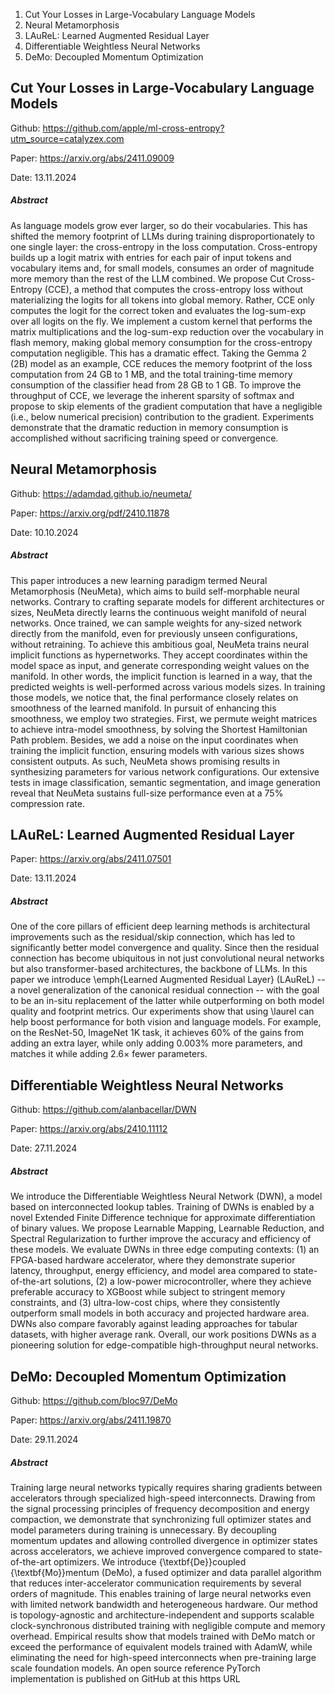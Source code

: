 1. Cut Your Losses in Large-Vocabulary Language Models
2. Neural Metamorphosis
3. LAuReL: Learned Augmented Residual Layer
4. Differentiable Weightless Neural Networks
5. DeMo: Decoupled Momentum Optimization


## Cut Your Losses in Large-Vocabulary Language Models

Github: https://github.com/apple/ml-cross-entropy?utm_source=catalyzex.com

Paper: https://arxiv.org/abs/2411.09009

Date: 13.11.2024

##### Abstract
As language models grow ever larger, so do their vocabularies. This has shifted the memory footprint of LLMs during training disproportionately to one single layer: the cross-entropy in the loss computation. Cross-entropy builds up a logit matrix with entries for each pair of input tokens and vocabulary items and, for small models, consumes an order of magnitude more memory than the rest of the LLM combined. We propose Cut Cross-Entropy (CCE), a method that computes the cross-entropy loss without materializing the logits for all tokens into global memory. Rather, CCE only computes the logit for the correct token and evaluates the log-sum-exp over all logits on the fly. We implement a custom kernel that performs the matrix multiplications and the log-sum-exp reduction over the vocabulary in flash memory, making global memory consumption for the cross-entropy computation negligible. This has a dramatic effect. Taking the Gemma 2 (2B) model as an example, CCE reduces the memory footprint of the loss computation from 24 GB to 1 MB, and the total training-time memory consumption of the classifier head from 28 GB to 1 GB. To improve the throughput of CCE, we leverage the inherent sparsity of softmax and propose to skip elements of the gradient computation that have a negligible (i.e., below numerical precision) contribution to the gradient. Experiments demonstrate that the dramatic reduction in memory consumption is accomplished without sacrificing training speed or convergence.

## Neural Metamorphosis

Github: https://adamdad.github.io/neumeta/

Paper: https://arxiv.org/pdf/2410.11878

Date: 10.10.2024

##### Abstract
This paper introduces a new learning paradigm termed Neural Metamorphosis (NeuMeta), which aims to build self-morphable neural networks. Contrary to crafting separate models for different architectures or sizes, NeuMeta directly learns the continuous weight manifold of neural networks. Once trained, we can sample weights for any-sized network directly from the manifold, even for previously unseen configurations, without retraining. To achieve this ambitious goal, NeuMeta trains neural implicit functions as hypernetworks. They accept coordinates within the model space as input, and generate corresponding weight values on the manifold. In other words, the implicit function is learned in a way, that the predicted weights is well-performed across various models sizes. In training those models, we notice that, the final performance closely relates on smoothness of the learned manifold. In pursuit of enhancing this smoothness, we employ two strategies. First, we permute weight matrices to achieve intra-model smoothness, by solving the Shortest Hamiltonian Path problem. Besides, we add a noise on the input coordinates when training the implicit function, ensuring models with various sizes shows consistent outputs. As such, NeuMeta shows promising results in synthesizing parameters for various network configurations. Our extensive tests in image classification, semantic segmentation, and image generation reveal that NeuMeta sustains full-size performance even at a 75% compression rate.

## LAuReL: Learned Augmented Residual Layer

Paper: https://arxiv.org/abs/2411.07501

Date: 13.11.2024

##### Abstract
One of the core pillars of efficient deep learning methods is architectural improvements such as the residual/skip connection, which has led to significantly better model convergence and quality. Since then the residual connection has become ubiquitous in not just convolutional neural networks but also transformer-based architectures, the backbone of LLMs.
In this paper we introduce \emph{Learned Augmented Residual Layer} (LAuReL) -- a novel generalization of the canonical residual connection -- with the goal to be an in-situ replacement of the latter while outperforming on both model quality and footprint metrics. Our experiments show that using \laurel can help boost performance for both vision and language models. For example, on the ResNet-50, ImageNet 1K task, it achieves 60% of the gains from adding an extra layer, while only adding 0.003% more parameters, and matches it while adding 2.6× fewer parameters.

## Differentiable Weightless Neural Networks

Github: https://github.com/alanbacellar/DWN

Paper: https://arxiv.org/abs/2410.11112

Date: 27.11.2024

##### Abstract
We introduce the Differentiable Weightless Neural Network (DWN), a model based on interconnected lookup tables. Training of DWNs is enabled by a novel Extended Finite Difference technique for approximate differentiation of binary values. We propose Learnable Mapping, Learnable Reduction, and Spectral Regularization to further improve the accuracy and efficiency of these models. We evaluate DWNs in three edge computing contexts: (1) an FPGA-based hardware accelerator, where they demonstrate superior latency, throughput, energy efficiency, and model area compared to state-of-the-art solutions, (2) a low-power microcontroller, where they achieve preferable accuracy to XGBoost while subject to stringent memory constraints, and (3) ultra-low-cost chips, where they consistently outperform small models in both accuracy and projected hardware area. DWNs also compare favorably against leading approaches for tabular datasets, with higher average rank. Overall, our work positions DWNs as a pioneering solution for edge-compatible high-throughput neural networks.

## DeMo: Decoupled Momentum Optimization

Github: https://github.com/bloc97/DeMo

Paper: https://arxiv.org/abs/2411.19870

Date: 29.11.2024

##### Abstract
Training large neural networks typically requires sharing gradients between accelerators through specialized high-speed interconnects. Drawing from the signal processing principles of frequency decomposition and energy compaction, we demonstrate that synchronizing full optimizer states and model parameters during training is unnecessary. By decoupling momentum updates and allowing controlled divergence in optimizer states across accelerators, we achieve improved convergence compared to state-of-the-art optimizers. We introduce {\textbf{De}}coupled {\textbf{Mo}}mentum (DeMo), a fused optimizer and data parallel algorithm that reduces inter-accelerator communication requirements by several orders of magnitude. This enables training of large neural networks even with limited network bandwidth and heterogeneous hardware. Our method is topology-agnostic and architecture-independent and supports scalable clock-synchronous distributed training with negligible compute and memory overhead. Empirical results show that models trained with DeMo match or exceed the performance of equivalent models trained with AdamW, while eliminating the need for high-speed interconnects when pre-training large scale foundation models. An open source reference PyTorch implementation is published on GitHub at this https URL
